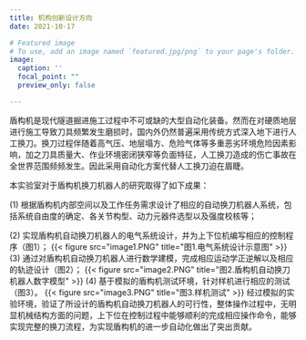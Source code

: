 ```yaml
---
title: 机构创新设计方向
date: 2021-10-17

# Featured image
# To use, add an image named `featured.jpg/png` to your page's folder. 
image:
  caption: ''
  focal_point: ""
  preview_only: false

---
```


盾构机是现代隧道掘进施工过程中不可或缺的大型自动化装备。然而在对硬质地层进行施工导致刀具频繁发生磨损时，国内外仍然普遍采用传统方式深入地下进行人工换刀。换刀过程伴随着高气压、地层塌方、危险气体等多重恶劣环境危险因素影响，加之刀具质量大、作业环境密闭狭窄等负面特征，人工换刀造成的伤亡事故在全世界范围频频发生。因此采用自动化方案代替人工换刀迫在眉睫。

<!--more-->
本实验室对于盾构机换刀机器人的研究取得了如下成果：

(1)	根据盾构机内部空间以及工作任务需求设计了相应的自动换刀机器人系统，包括系统自由度的确定、各关节构型、动力元器件选型以及强度校核等；

(2)	实现盾构机自动换刀机器人的电气系统设计，并为上下位机编写相应的控制程序（图1）；
{{< figure src="image1.PNG" title="图1.电气系统设计示意图" >}}
(3)	通过对盾构机自动换刀机器人进行数学建模，完成相应运动学正逆解以及相应的轨迹设计（图2）；
{{< figure src="image2.PNG" title="图2.盾构机自动换刀机器人数字模型" >}}
(4)	基于模拟的盾构机测试环境，针对样机进行相应的测试（图3）。
{{< figure src="image3.PNG" title="图3.样机测试" >}}
经过模拟的实验环境，验证了所设计的盾构机自动换刀机器人的可行性，整体操作过程中，无明显机械结构方面的问题，上下位在控制过程中能够顺利的完成相应操作命令，能够实现完整的换刀流程，为实现盾构机的进一步自动化做出了突出贡献。
